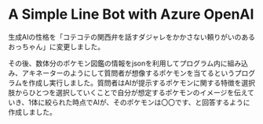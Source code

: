 # A Simple Line Bot with Azure OpenAI

生成AIの性格を「コテコテの関西弁を話すダジャレをかかさない頼りがいのあるおっちゃん」に変更しました。

その後、数体分のポケモン図鑑の情報をjsonを利用してプログラム内に組み込み、アキネーターのようにして質問者が想像するポケモンを当てるというプログラムを作成し実行しました。質問者はAIが提示するポケモンに関する特徴を選択肢からひとつを選択していくことで自分が想定するポケモンのイメージを伝えていき、1体に絞られた時点でAIが、そのポケモンは〇〇です、と回答するように作成しました。
